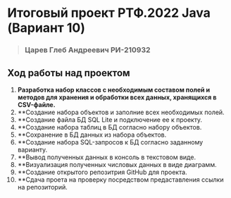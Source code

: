 # Итоговый проект РТФ.2022 Java (Вариант 10)
> ### Царев Глеб Андреевич РИ-210932

## Ход работы над проектом

1. **Разработка набор классов с необходимым составом полей и методов для хранения и обработки всех данных, хранящихся в CSV-файле.**
2. **Создание набора объектов и заполние всех необходимых полей.
3. **Создание файла БД SQL Lite и подключение ее к проекту.
4. **Создание набора таблиц в БД согласно набору объектов.
5. **Сохранение  в БД данных из набора объектов.
6. **Создание набора SQL-запросов к БД согласно заданному варианту.
7. **Вывод полученных данных в консоль в текстовом виде.
8. **Визуализация полученных числовых данных в виде диаграмм.
9. **Создание открытого репозитрия GitHub для проекта.
10. **Сдача проета на проверку посредством предаставления ссылки на репозиторий.
